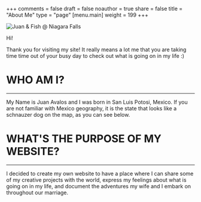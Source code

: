 +++
comments = false
draft = false
noauthor = true
share = false
title = "About Me"
type = "page"
[menu.main]
weight = 199
+++

![Juan & Fish @ Niagara Falls](/uploads/juan_fish_niagara.png "Juan")

Hi!

Thank you for visiting my site! It really means a lot me that you are taking time time out of your busy day to check out what is going on in my life :)

# WHO AM I?
---
My Name is Juan Avalos and I was born in San Luis Potosi, Mexico. If you are not familiar with Mexico geography, it is the state that looks like a schnauzer dog on the map, as you can see below.

# WHAT'S THE PURPOSE OF MY WEBSITE?
---
I decided to create my own website to have a place where I can share some of my creative projects with the world, express my feelings about what is going on in my life, and document the adventures my wife and I embark on throughout our marriage.


